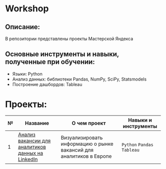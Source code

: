 # Workshop
## Описание:
В репозитории представлены проекты Мастерской Яндекса
## Основные инструменты и навыки, полученные при обучении:
- Языки: Python
- Анализ данных: библиотеки Pandas, NumPy, SciPy, Statsmodels
- Построение дашбордов: Tableau
# Проекты:
| №| Название | О чем проект                                                     | Навыки и инструменты           |  
|-----------|-------------------|------------------------------------------------------------------|-----------------------------------|
|1              |[Анализ вакансии для аналитиков данных на LinkedIn](https://github.com/MikhailMakhnev/Workshop/tree/main/01.LinkedIn)| Визуализировать информацию о рынке вакансий для аналитиков в Европе|`Python` `Pandas` `Tableau`|
